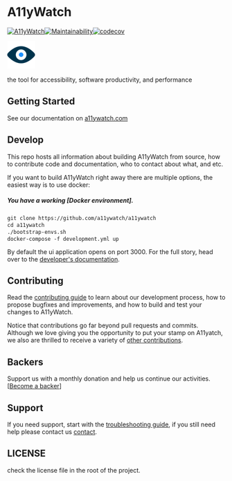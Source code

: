 # A11yWatch

[![A11yWatch](https://circleci.com/gh/A11yWatch/a11ywatch.svg?style=svg)](https://circleci.com/gh/A11yWatch/a11ywatch)[![Maintainability](https://api.codeclimate.com/v1/badges/f5fdfe29c6e911f323cf/maintainability)](https://codeclimate.com/github/A11yWatch/a11ywatch/maintainability)[![codecov](https://codecov.io/gh/A11yWatch/a11ywatch/branch/master/graph/badge.svg?token=MBV2LGQO3J)](https://codecov.io/gh/A11yWatch/a11ywatch)

![A11yWatch](web/public/static/img/favicon.png?raw=true "A11yWatch Logo")

the tool for accessibility, software productivity, and performance

## Getting Started

See our documentation on [a11ywatch.com](https://a11ywatch.github.io/a11ywatch-docs)

## Develop

This repo hosts all information about
building A11yWatch from source, how to contribute code
and documentation, who to contact about what, and etc.

If you want to build A11yWatch right away there are multiple options, the easiest way is to use docker:

##### You have a working [Docker environment].

```
git clone https://github.com/a11ywatch/a11ywatch
cd a11ywatch
./bootstrap-envs.sh
docker-compose -f development.yml up
```

By default the ui application opens on port 3000. For the full story, head over to the [developer's documentation](https://a11ywatch.github.io/a11ywatch-docs/docs/getting-started).

## Contributing

Read the [contributing guide](/CONTRIBUTING.md) to learn about our development process, how to propose bugfixes and improvements, and how to build and test your changes to A11yWatch.

Notice that contributions go far beyond pull requests and commits.
Although we love giving you the opportunity to put your stamp on A11yatch, we also are thrilled to receive a variety of [other contributions](https://a11ywatch.com/faq).

## Backers

Support us with a monthly donation and help us continue our activities. [[Become a backer](https://opencollective.com/a11ywatch#backer)]

## Support

If you need support, start with the [troubleshooting guide](https://a11ywatch.github.io/a11ywatch-docs/docs/troubleshooting),
if you still need help please contact us [contact](https://a11ywatch.github.io/a11ywatch-docs/docs/contact).

## LICENSE

check the license file in the root of the project.
